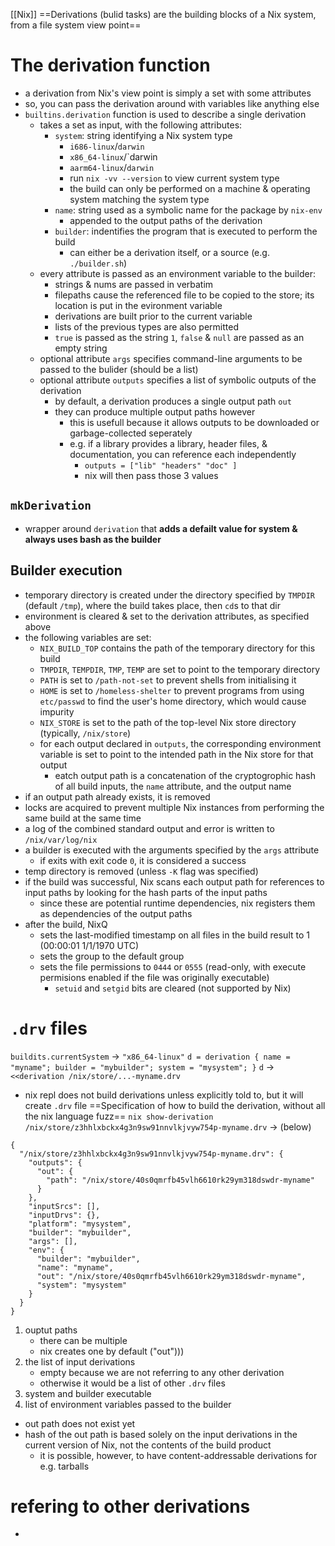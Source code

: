 [[Nix]]
==Derivations (bulid tasks) are the building blocks of a Nix system, from a file system view point==

# The derivation function
- a derivation from Nix's view point is simply a set with some attributes
- so, you can pass the derivation around with variables like anything else
- `builtins.derivation` function is used to describe a single derivation
	- takes a set as input, with the following attributes:
		- `system`: string identifying a Nix system type
			- `i686-linux`/`darwin`
			- `x86_64-linux`/`darwin
			- `aarm64-linux`/`darwin`
			- run `nix -vv --version` to view current system type
			- the build can only be performed on a machine & operating system matching the system type
		- `name`: string used as a symbolic name for the package by `nix-env`
			- appended to the output paths of the derivation
		- `builder`: indentifies the program that is executed to perform the build
			- can either be a derivation itself, or a source (e.g. `./builder.sh`)
	- every attribute is passed as an environment variable to the builder:
		- strings & nums are passed in verbatim
		- filepaths cause the referenced file to be copied to the store; its location is put in the evironment variable
		- derivations are built prior to the current variable
		- lists of the previous types are also permitted
		- `true` is passed as the string `1`, `false` & `null` are passed as an empty string
	- optional attribute `args` specifies command-line arguments to be passed to the bulider (should be a list)
	 - optional attribute `outputs` specifies a list of symbolic outputs of the derivation
		 - by default, a derivation produces a single output path `out`
		 - they can produce multiple output paths however
			 - this is usefull because it allows outputs to be downloaded or garbage-collected seperately
			 - e.g. if a library provides a library, header files, & documentation, you can reference each independently
				 - `outputs = ["lib" "headers" "doc" ]`
				- nix will then pass those 3 values 

## `mkDerivation`
- wrapper around `derivation` that **adds a defailt value for system & always uses bash as the builder**

## Builder execution
- temporary directory is created under the directory specified by `TMPDIR` (default `/tmp`), where the build takes place, then `cd`s to that dir
- environment is cleared & set to the derivation attributes, as specified above
- the following variables are set:
	- `NIX_BUILD_TOP` contains the path of the temporary directory for this build
	- `TMPDIR`, `TEMPDIR`, `TMP`, `TEMP` are set to point to the temporary directory
	- `PATH` is set to `/path-not-set` to prevent shells from initialising it
	- `HOME` is set to `/homeless-shelter` to prevent programs from using `etc/passwd` to find the user's home directory, which would cause impurity
	- `NIX_STORE` is set to the path of the top-level Nix store directory (typically, `/nix/store`)
	 - for each output declared in `outputs`, the corresponding environment variable is set to point to the intended path in the Nix store for that output
		 - eatch output path is a concatenation of the cryptogrophic hash of all build inputs, the `name` attribute, and the output name
 - if an output path already exists, it is removed
 - locks are acquired to prevent multiple Nix instances from performing the same build at the same time
 - a log of the combined standard output and error is written to `/nix/var/log/nix`
 - a builder is executed with the arguments specified by the `args` attribute
	 - if exits with exit code `0`, it is considered a success
 - temp directory is removed (unless `-K` flag was specified)
 - if the build was successful, Nix scans each output path for references to input paths by looking for the hash parts of the input paths
	 - since these are potential runtime dependencies, nix registers them as dependencies of the output paths
 - after the build, NixQ
	 - sets the last-modified timestamp on all files in the build result to 1 (00:00:01 1/1/1970 UTC)
	 - sets the group to the default group
	 - sets the file permissions to `0444` or `0555` (read-only, with execute permisions enabled if the file was originally executable)
		  - `setuid` and `setgid` bits are cleared (not supported by Nix)

# `.drv` files
`buildits.currentSystem` -> `"x86_64-linux"`
`d = derivation { name = "myname"; builder = "mybuilder"; system = "mysystem"; }`
`d` -> `<<derivation /nix/store/...-myname.drv`
- nix repl does not build derivations unless explicitly told to, but it will create `.drv` file
==Specification of how to build the derivation, without all the nix language fuzz==
`nix show-derivation /nix/store/z3hhlxbckx4g3n9sw91nnvlkjvyw754p-myname.drv` -> (below)
```
{
  "/nix/store/z3hhlxbckx4g3n9sw91nnvlkjvyw754p-myname.drv": {
    "outputs": {
      "out": {
        "path": "/nix/store/40s0qmrfb45vlh6610rk29ym318dswdr-myname"
      }
    },
    "inputSrcs": [],
    "inputDrvs": {},
    "platform": "mysystem",
    "builder": "mybuilder",
    "args": [],
    "env": {
      "builder": "mybuilder",
      "name": "myname",
      "out": "/nix/store/40s0qmrfb45vlh6610rk29ym318dswdr-myname",
      "system": "mysystem"
    }
  }
}
```
1. ouptut paths 
	- there can be multiple 
	- nix creates one by default ("out")))
1. the list of input derivations 
	- empty because we are not referring to any other derivation
	 - otherwise it would be a list of other `.drv` files
 3. system and builder executable
 4. list of environment variables passed to the builder

- out path does not exist yet
- hash of the out path is based solely on the input derivations in the current version of Nix, not the contents of the build product
	- it is possible, however, to have content-addressable derivations for e.g. tarballs

# refering to other derivations
- 